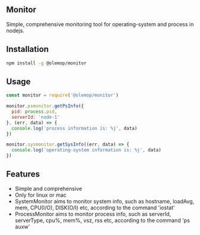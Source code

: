 ## Monitor

Simple, comprehensive monitoring tool for operating-system and process in nodejs.

## Installation

```bash
npm install -g @olemop/monitor
```

## Usage

```javascript
const monitor = require('@olemop/monitor')

monitor.psmonitor.getPsInfo({
  pid: process.pid,
  serverId: 'node-1'
}, (err, data) => {
  console.log('process information is: %j', data)
})

monitor.sysmonitor.getSysInfo((err, data) => {
  console.log('operating-system information is: %j', data)
})
```

## Features

- Simple and comprehensive
- Only for linux or mac
- SystemMonitor aims to monitor system info, such as hostname, loadAvg, mem, CPU(I/O), DISK(O/I) etc, according to the command 'iostat'
- ProcessMonitor aims to monitor process info, such as serverId, serverType, cpu%, mem%, vsz, rss etc, according to the command 'ps auxw'
